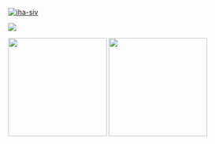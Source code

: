 <p align="left"> 
  <a href="https://github.com/iha-siv/iha-siv/">
    <img src="https://komarev.com/ghpvc/?username=iha-siv" alt="iha-siv" />
  </a>
</p>
<a href="https://github.com/anuraghazra/github-readme-stats">
  <img align="center" src="https://github-readme-stats.vercel.app/api?username=iha-siv&count_private=true&show_icons=true" />
</a>

<img align="center" src="https://user-images.githubusercontent.com/96272556/146868248-99b474d9-c082-4100-9b70-78db1a2b06db.png" width="200"> <img align="center" src="https://user-images.githubusercontent.com/96272556/146868251-3dec7572-d896-4fea-81d3-97d45fbec166.png" width="200">
